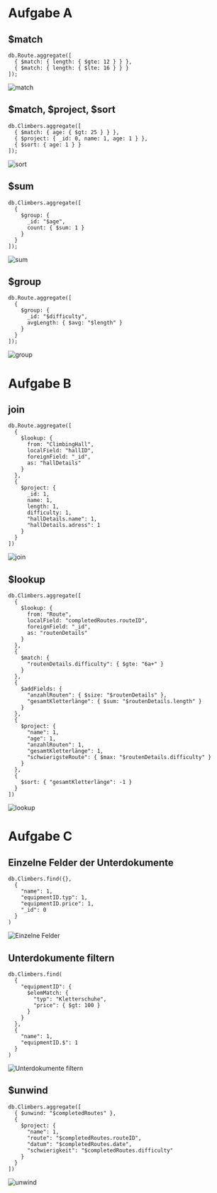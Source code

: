 # Aufgabe A

## $match
```
db.Route.aggregate([
  { $match: { length: { $gte: 12 } } },
  { $match: { length: { $lte: 16 } } }
]);
```
![match](Images/match.png)

## $match, $project, $sort

```
db.Climbers.aggregate([
  { $match: { age: { $gt: 25 } } },
  { $project: { _id: 0, name: 1, age: 1 } },
  { $sort: { age: 1 } }
]);
```
![sort](Images/match_project_sort.png)


## $sum

```
db.Climbers.aggregate([
  { 
    $group: { 
      _id: "$age",
      count: { $sum: 1 }
    } 
  }
]);
```
![sum](Images/sum.png)

## $group

```
db.Route.aggregate([
  { 
    $group: { 
      _id: "$difficulty",
      avgLength: { $avg: "$length" }
    } 
  }
]);

```	
![group](Images/group.png)


# Aufgabe B

## join

```
db.Route.aggregate([
  {
    $lookup: {
      from: "ClimbingHall",
      localField: "hallID",
      foreignField: "_id",
      as: "hallDetails"
    }
  },
  {
    $project: {
      _id: 1,
      name: 1,
      length: 1,
      difficulty: 1,
      "hallDetails.name": 1,
      "hallDetails.adress": 1
    }
  }
])
```

![join](Images/join_lookup.png)

## $lookup

```
db.Climbers.aggregate([
  {
    $lookup: {
      from: "Route",
      localField: "completedRoutes.routeID",
      foreignField: "_id",
      as: "routenDetails"
    }
  },
  {
    $match: {
      "routenDetails.difficulty": { $gte: "6a+" }
    }
  },
  {
    $addFields: {
      "anzahlRouten": { $size: "$routenDetails" },
      "gesamtKletterlänge": { $sum: "$routenDetails.length" }
    }
  },
  {
    $project: {
      "name": 1,
      "age": 1,
      "anzahlRouten": 1,
      "gesamtKletterlänge": 1,
      "schwierigsteRoute": { $max: "$routenDetails.difficulty" }
    }
  },
  {
    $sort: { "gesamtKletterlänge": -1 }
  }
])
```

![lookup](Images/lookup.png)


# Aufgabe C

## Einzelne Felder der Unterdokumente
```
db.Climbers.find({}, 
  { 
    "name": 1, 
    "equipmentID.typ": 1, 
    "equipmentID.price": 1,
    "_id": 0 
  }
)
```

![Einzelne Felder](Images/einzelne_Felder_Unterdokumente.png)


## Unterdokumente filtern

```	
db.Climbers.find(
  { 
    "equipmentID": { 
      $elemMatch: { 
        "typ": "Kletterschuhe", 
        "price": { $gt: 100 } 
      } 
    } 
  },
  {
    "name": 1,
    "equipmentID.$": 1
  }
)
```

![Unterdokumente filtern](Images/Unterdokumente_filtern.png)


## $unwind

```
db.Climbers.aggregate([
  { $unwind: "$completedRoutes" },
  { 
    $project: { 
      "name": 1, 
      "route": "$completedRoutes.routeID", 
      "datum": "$completedRoutes.date", 
      "schwierigkeit": "$completedRoutes.difficulty" 
    } 
  }
])
```

![unwind](Images/unwind.png)